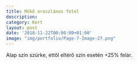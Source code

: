 ```yaml
---
title: Műkő oroszlános fotel
description:
category: Kert
layout: post
date: '2018-11-22T00:00:00+01:00'
image: "img/portfolio/Page-7-Image-27.png"
---
```

Alap szín szürke, ettől
eltérő szín esetén
+25% felár.
